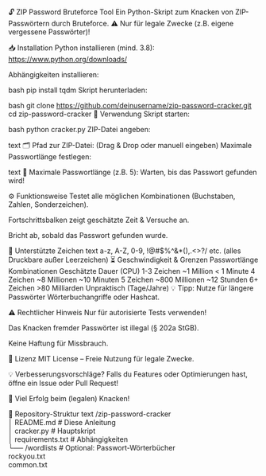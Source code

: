🔓 ZIP Password Bruteforce Tool
Ein Python-Skript zum Knacken von ZIP-Passwörtern durch Bruteforce.
⚠️ Nur für legale Zwecke (z.B. eigene vergessene Passwörter)!

📥 Installation
Python installieren (mind. 3.8):
https://www.python.org/downloads/

Abhängigkeiten installieren:

bash
pip install tqdm
Skript herunterladen:

bash
git clone https://github.com/deinusername/zip-password-cracker.git
cd zip-password-cracker
🚀 Verwendung
Skript starten:

bash
python cracker.py
ZIP-Datei angeben:

text
🗂 Pfad zur ZIP-Datei: (Drag & Drop oder manuell eingeben)
Maximale Passwortlänge festlegen:

text
🔢 Maximale Passwortlänge (z.B. 5): 
Warten, bis das Passwort gefunden wird!

⚙️ Funktionsweise
Testet alle möglichen Kombinationen (Buchstaben, Zahlen, Sonderzeichen).

Fortschrittsbalken zeigt geschätzte Zeit & Versuche an.

Bricht ab, sobald das Passwort gefunden wurde.

🔢 Unterstützte Zeichen
text
a-z, A-Z, 0-9, !@#$%^&*(),.<>?/ etc. (alles Druckbare außer Leerzeichen)
⏳ Geschwindigkeit & Grenzen
Passwortlänge	Kombinationen	Geschätzte Dauer (CPU)
1-3 Zeichen	~1 Million	< 1 Minute
4 Zeichen	~8 Millionen	~10 Minuten
5 Zeichen	~800 Millionen	~12 Stunden
6+ Zeichen	>80 Milliarden	Unpraktisch (Tage/Jahre)
💡 Tipp: Nutze für längere Passwörter Wörterbuchangriffe oder Hashcat.

⚠️ Rechtlicher Hinweis
Nur für autorisierte Tests verwenden!

Das Knacken fremder Passwörter ist illegal (§ 202a StGB).

Keine Haftung für Missbrauch.

📜 Lizenz
MIT License – Freie Nutzung für legale Zwecke.

💡 Verbesserungsvorschläge?
Falls du Features oder Optimierungen hast, öffne ein Issue oder Pull Request!

🚀 Viel Erfolg beim (legalen) Knacken!

📂 Repository-Struktur
text
/zip-password-cracker  
│   README.md           # Diese Anleitung  
│   cracker.py          # Hauptskript  
│   requirements.txt    # Abhängigkeiten  
└── /wordlists          # Optional: Passwort-Wörterbücher  
        rockyou.txt  
        common.txt  
